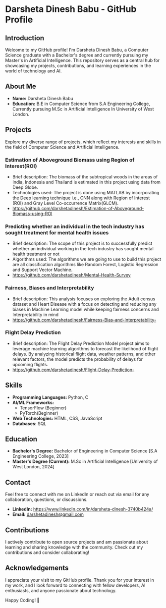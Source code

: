 # Darsheta Dinesh Babu - GitHub Profile

## Introduction
Welcome to my GitHub profile! I'm Darsheta Dinesh Babu, a Computer Science graduate with a Bachelor's degree and currently pursuing my Master's in Artificial Intelligence. This repository serves as a central hub for showcasing my projects, contributions, and learning experiences in the world of technology and AI.

## About Me
- **Name:** Darsheta Dinesh Babu
- **Education:** B.E in Computer Science from S.A Engineering College, Currently pursuing M.Sc in Artificial Intelligence In University of West London.

## Projects
Explore my diverse range of projects, which reflect my interests and skills in the field of Computer Science and Artificial Intelligence.

### Estimation of Aboveground Biomass using Region of Interest(ROI)
- Brief description: The biomass of the subtropical woods in the areas of India, Indonesia and Thailand is estimated in this project using data from Deep Globe.
- Technologies used: The project is done using MATLAB by incorporating the Deep learning technique i.e., CNN along with Region of Interest (ROI) and Gray Level Co-occurrence Matrix(GLCM). 
- https://github.com/darshetadinesh/Estimation-of-Aboveground-Biomass-using-ROI

### Predicting whether an individual in the tech industry has sought treatment for mental health issues
- Brief description: The scope of this project is to successfully predict whether an individual working in the tech industry has sought mental health treatment or not
- Algorithms used: The algorithms we are going to use to build this project are all classification algorithms like Random Forest, Logistic Regression and Support Vector Machine.
- https://github.com/darshetadinesh/Mental-Health-Survey

### Fairness, Biases and Interpretability
- Brief description: This analysis focuses on exploring the Adult census dataset and Heart Disease with a focus on detecting and reducing any biases in Machine Learning model while keeping fairness concerns and Interpretability in mind
- https://github.com/darshetadinesh/Fairness-Bias-and-Interpretability-

### Flight Delay Prediction
- Brief description: The Flight Delay Prediction Model project aims to leverage machine learning algorithms to forecast the likelihood of flight delays. By analyzing historical flight data, weather patterns, and other relevant factors, the model predicts the probability of delays for upcoming flights.
- https://github.com/darshetadinesh/Flight-Delay-Prediction-

## Skills
- **Programming Languages:** Python, C
- **AI/ML Frameworks:** 
  - TensorFlow (Beginner)
  - PyTorch(Beginner)
- **Web Technologies:** HTML, CSS, JavaScript
- **Databases:** SQL

## Education
- **Bachelor's Degree:** Bachelor of Engineering in Computer Science [S.A Engineering College, 2023]
- **Master's Degree (Current):** M.Sc in Artificial Intelligence [University of West London, 2024]

## Contact
Feel free to connect with me on LinkedIn or reach out via email for any collaboration, questions, or discussions.

- **LinkedIn:** https://www.linkedin.com/in/darsheta-dinesh-3740b424a/
- **Email:** darshetadinesh@gmail.com

## Contributions
I actively contribute to open source projects and am passionate about learning and sharing knowledge with the community. Check out my contributions and consider collaborating!

## Acknowledgements
I appreciate your visit to my GitHub profile. Thank you for your interest in my work, and I look forward to connecting with fellow developers, AI enthusiasts, and anyone passionate about technology.

Happy Coding! 🚀

